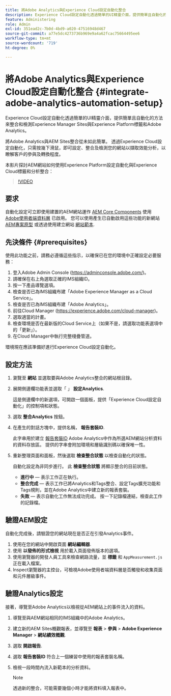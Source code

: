 ```yaml
---
title: 將Adobe Analytics與Experience Cloud設定自動化整合
description: Experience Cloud設定自動化透過簡單的UI精靈介面，提供簡單且自動化的方法來整合和檢測Experience Manager Sites與Experience Platform標籤和Adobe Analytics。 瞭解如何對您自己的網站使用自動化設定。
feature: Administering
role: Admin
exl-id: 351ead2c-7b0d-4bd9-a020-47516948d467
source-git-commit: a77e5dc4273736b969e9a4a62fcac75664495ee6
workflow-type: tm+mt
source-wordcount: '719'
ht-degree: 0%

---
```


# 將Adobe Analytics與Experience Cloud設定自動化整合 {#integrate-adobe-analytics-automation-setup}

Experience Cloud設定自動化透過簡單的UI精靈介面，提供簡單且自動化的方法來整合和檢測Experience Manager Sites與Experience Platform標籤和Adobe Analytics。

將Adobe Analytics與AEM Sites整合從未如此簡單。 透過Experience Cloud設定自動化，只需按幾下滑鼠，即可設定、整合及檢測您的網站以擷取效能分析，以瞭解客戶的參與及轉換程度。

本影片探討AEM網站如何使用Experience Platform設定自動化與Experience Cloud標籤和分析整合：

>[!VIDEO](https://video.tv.adobe.com/v/345372/?quality=12)

## 要求

自動化設定可立即使用建置的AEM網站運作 [AEM Core Components](https://experienceleague.adobe.com/docs/experience-manager-core-components/using/introduction.html) 使用 [Adobe使用者端資料層](https://experienceleague.adobe.com/docs/experience-manager-core-components/using/developing/data-layer/overview.html) 已啟用。 您可以使用產生已自動啟用這些功能的新網站 [AEM專案原型](https://experienceleague.adobe.com/docs/experience-manager-core-components/using/developing/archetype/overview.html) 或透過使用建立網站 [網站範本](/help/journey-sites/quick-site/create-site.md).

## 先決條件 {#prerequisites}

使用此功能之前，請務必遵循這些指示，以確保已在您的環境中正確設定必要服務：

1. 登入Adobe Admin Console (https://adminconsole.adobe.com/)。
1. 請確保在右上角選取正確的IMS組織ID。
1. 按一下產品導覽選項。
1. 檢查是否已為IMS組織布建「Adobe Experience Manager as a Cloud Service」。
1. 檢查是否已為IMS組織布建「Adobe Analytics」。
1. 前往Cloud Manager (https://experience.adobe.com/cloud-manager)。
1. 選取適當的計畫。
1. 檢查環境是否在最新版的Cloud Service上（如果不是，請選取功能表選項中的「更新」）。
1. 在Cloud Manager中執行完整棧疊管道。

環境現在應該準備好進行Experience Cloud設定自動化。

## 設定方法

1. 瀏覽至 **網站** 並選取要與Adobe Analytics整合的網站根目錄。
1. 展開側邊欄功能表並選取「 」 **設定Analytics**.

   這是側邊欄中的新選項，可開啟一個面板，提供「Experience Cloud設定自動化」的控制項和狀態。
1. 選取 **整合Analytics** 按鈕。
1. 在產生的對話方塊中，提供名稱， **報告套裝ID**.

   此字串用於建立 [報告套裝ID](https://experienceleague.adobe.com/docs/analytics/admin/manage-report-suites/new-report-suite/t-create-a-report-suite.html) Adobe Analytics中作為所選AEM網站分析資料的資料存放區。 提供的字串會附加環境和層級識別碼以確保唯一性。

1. 重新整理頁面和面板，然後選取 **檢查整合狀態** 以檢查自動化的狀態。

   自動化設定為非同步進行。 此 **檢查整合狀態** 將顯示整合的目前狀態。

   * **進行中**  — 表示工作正在執行。
   * **整合完成**  — 表示工作已將Analytics和Tags整合、設定Tags擴充功能和Tags規則，並在Adobe Analytics中建立新的報表套裝。
   * **失敗**  — 表示自動化工作無法成功完成。 按一下記錄檔連結，檢查此工作的記錄檔。

## 驗證AEM設定

自動化完成後，請驗證您的網站現在是否正在引發Analytics事件。

1. 使用在您的網站中開啟頁面 **網站編輯器**.
1. 使用 **以發佈的形式檢視** 用於載入頁面發佈版本的選項。
1. 使用瀏覽器的開發人員工具來檢查網路流量，並 **標籤** 和 `AppMeasurement.js` 正在載入檔案。
1. Inspect瀏覽器的主控台，可檢視Adobe使用者端資料層是否觸發和收集頁面和元件層級事件。

## 驗證Analytics設定

接著，導覽至Adobe Analytics以檢視從AEM網站上的事件流入的資料。

1. 導覽至與AEM網站相同的IMS組織中的Adobe Analytics。
1. 建立新的AEM Sites概觀報表，並導覽至 **報表** > **參與** > **Adobe Experience Manager** > **網站績效概觀**.
1. 選取 **開啟報告**.
1. 選取 **報告套裝ID** 符合上一個練習中使用的報表套裝名稱。
1. 檢視一段時間內流入新範本的分析資料。

   >[!NOTE]
   >
   > 透過新的整合，可能需要幾個小時才能將資料填入報表中。
